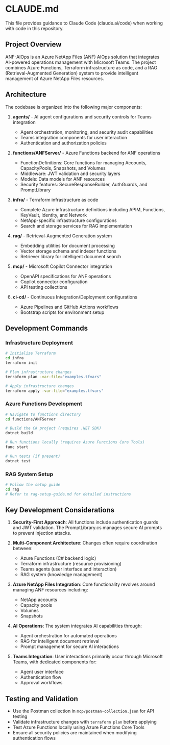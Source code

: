 # CLAUDE.md

This file provides guidance to Claude Code (claude.ai/code) when working with code in this repository.

## Project Overview

ANF-AIOps is an Azure NetApp Files (ANF) AIOps solution that integrates AI-powered operations management with Microsoft Teams. The project combines Azure Functions, Terraform infrastructure as code, and a RAG (Retrieval-Augmented Generation) system to provide intelligent management of Azure NetApp Files resources.

## Architecture

The codebase is organized into the following major components:

1. **agents/** - AI agent configurations and security controls for Teams integration
   - Agent orchestration, monitoring, and security audit capabilities
   - Teams integration components for user interaction
   - Authentication and authorization policies

2. **functions/ANFServer/** - Azure Functions backend for ANF operations
   - FunctionDefinitions: Core functions for managing Accounts, CapacityPools, Snapshots, and Volumes
   - Middleware: JWT validation and security layers
   - Models: Data models for ANF resources
   - Security features: SecureResponseBuilder, AuthGuards, and PromptLibrary

3. **infra/** - Terraform infrastructure as code
   - Complete Azure infrastructure definitions including APIM, Functions, KeyVault, Identity, and Network
   - NetApp-specific infrastructure configurations
   - Search and storage services for RAG implementation

4. **rag/** - Retrieval-Augmented Generation system
   - Embedding utilities for document processing
   - Vector storage schema and indexer functions
   - Retriever library for intelligent document search

5. **mcp/** - Microsoft Copilot Connector integration
   - OpenAPI specifications for ANF operations
   - Copilot connector configuration
   - API testing collections

6. **ci-cd/** - Continuous Integration/Deployment configurations
   - Azure Pipelines and GitHub Actions workflows
   - Bootstrap scripts for environment setup

## Development Commands

### Infrastructure Deployment
```bash
# Initialize Terraform
cd infra
terraform init

# Plan infrastructure changes
terraform plan -var-file="examples.tfvars"

# Apply infrastructure changes
terraform apply -var-file="examples.tfvars"
```

### Azure Functions Development
```bash
# Navigate to functions directory
cd functions/ANFServer

# Build the C# project (requires .NET SDK)
dotnet build

# Run functions locally (requires Azure Functions Core Tools)
func start

# Run tests (if present)
dotnet test
```

### RAG System Setup
```bash
# Follow the setup guide
cd rag
# Refer to rag-setup-guide.md for detailed instructions
```

## Key Development Considerations

1. **Security-First Approach**: All functions include authentication guards and JWT validation. The PromptLibrary.cs manages secure AI prompts to prevent injection attacks.

2. **Multi-Component Architecture**: Changes often require coordination between:
   - Azure Functions (C# backend logic)
   - Terraform infrastructure (resource provisioning)
   - Teams agents (user interface and interaction)
   - RAG system (knowledge management)

3. **Azure NetApp Files Integration**: Core functionality revolves around managing ANF resources including:
   - NetApp accounts
   - Capacity pools
   - Volumes
   - Snapshots

4. **AI Operations**: The system integrates AI capabilities through:
   - Agent orchestration for automated operations
   - RAG for intelligent document retrieval
   - Prompt management for secure AI interactions

5. **Teams Integration**: User interactions primarily occur through Microsoft Teams, with dedicated components for:
   - Agent user interface
   - Authentication flow
   - Approval workflows

## Testing and Validation

- Use the Postman collection in `mcp/postman-collection.json` for API testing
- Validate infrastructure changes with `terraform plan` before applying
- Test Azure Functions locally using Azure Functions Core Tools
- Ensure all security policies are maintained when modifying authentication flows
